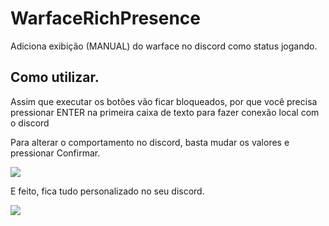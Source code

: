# WarfaceRichPresence
Adiciona exibição (MANUAL) do warface no discord como status jogando.

## Como utilizar.

Assim que executar os botões vão ficar bloqueados, por que você precisa pressionar ENTER na primeira caixa de texto para fazer conexão local com o discord

Para alterar o comportamento no discord, basta mudar os valores e pressionar Confirmar.

<img src="https://i.imgur.com/iw8yO09.png"> 

E feito, fica tudo personalizado no seu discord.

<img src="https://i.imgur.com/6mO2GTX.png">
